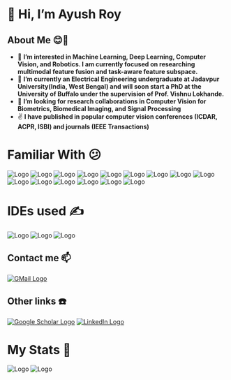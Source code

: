 # 👋 Hi, I’m Ayush Roy

## About Me 😊👋 <a id="about-me"></a>
- 👀 **I’m interested in Machine Learning, Deep Learning, Computer Vision, and Robotics. I am currently focused on researching multimodal feature fusion and task-aware feature subspace.** 
- 🌱 **I’m currently an Electrical Engineering undergraduate at Jadavpur University(India, West Bengal) and will soon start a PhD at the University of Buffalo under the supervision of Prof. Vishnu Lokhande.**
- 💞️ **I’m looking for research collaborations in Computer Vision for Biometrics, Biomedical Imaging,  and Signal Processing**
- ✌️ **I have published in popular computer vision conferences (ICDAR, ACPR, ISBI) and journals (IEEE Transactions)**

# Familiar With :confused:
![Logo](https://img.shields.io/badge/Python-FFD43B?style=for-the-badge&logo=python&logoColor=darkgreen) 
![Logo](https://img.shields.io/badge/C%2B%2B-00599C?style=for-the-badge&logo=c%2B%2B&logoColor=white)
![Logo](https://img.shields.io/badge/C-00599C?style=for-the-badge&logo=c&logoColor=white)
![Logo](https://img.shields.io/badge/PHP-777BB4?style=for-the-badge&logo=php&logoColor=white)
![Logo](https://img.shields.io/badge/Keras-D00000?style=for-the-badge&logo=Keras&logoColor=white)
![Logo](https://img.shields.io/badge/scikit_learn-F7931E?style=for-the-badge&logo=scikit-learn&logoColor=white)
![Logo](https://img.shields.io/badge/TensorFlow-FF6F00?style=for-the-badge&logo=TensorFlow&logoColor=white)
![Logo](https://img.shields.io/badge/SciPy-654FF0?style=for-the-badge&logo=SciPy&logoColor=white)
![Logo](https://img.shields.io/badge/Numpy-777BB4?style=for-the-badge&logo=numpy&logoColor=white)
![Logo](https://img.shields.io/badge/Pandas-2C2D72?style=for-the-badge&logo=pandas&logoColor=white)
![Logo](https://img.shields.io/badge/Streamlit-FF4B4B?style=for-the-badge&logo=Streamlit&logoColor=white)
![Logo](https://img.shields.io/badge/OpenCV-27338e?style=for-the-badge&logo=OpenCV&logoColor=white)
![Logo](https://img.shields.io/badge/Jupyter-F37626.svg?&style=for-the-badge&logo=Jupyter&logoColor=white)
![Logo](https://img.shields.io/badge/Arduino-00979D?style=for-the-badge&logo=Arduino&logoColor=white)
![Logo](https://img.shields.io/badge/Raspberry%20Pi-A22846?style=for-the-badge&logo=Raspberry%20Pi&logoColor=white)

# IDEs used :writing_hand:
![Logo](https://img.shields.io/badge/Visual_Studio-5C2D91?style=for-the-badge&logo=visual%20studio&logoColor=white)
![Logo](https://img.shields.io/badge/pycharm-143?style=for-the-badge&logo=pycharm&logoColor=black&color=black&labelColor=green)
![Logo](https://img.shields.io/badge/Colab-F9AB00?style=for-the-badge&logo=googlecolab&color=525252)

## Contact me 📫 <a id="contact-me"></a>

[![GMail Logo](https://img.shields.io/badge/Gmail-D14836?style=for-the-badge&logo=gmail&logoColor=white)](mailto:aroy80321@gmail.com)

## Other links ☎️ <a id="other-links"></a>

[![Google Scholar Logo](https://img.shields.io/badge/Google%20Scholar-4285F4?style=for-the-badge&logo=google-scholar&logoColor=white)](https://scholar.google.com/citations?user=exgiMpgAAAAJ&hl=en)
[![LinkedIn Logo](https://img.shields.io/badge/LinkedIn-0077B5?style=for-the-badge&logo=linkedin&logoColor=white)](https://www.linkedin.com/in/ayush-roy-59a79b223/)

# My Stats :muscle:
![Logo](https://github-readme-streak-stats.herokuapp.com/?user=AyushRoy2001)
![Logo](https://github-profile-trophy.vercel.app/?username=ryo-ma&theme=dracula)
